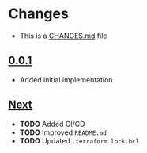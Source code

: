 # Changes
- This is a [CHANGES.md](https://go.s3d.club/changes/) file

## [0.0.1](https://go.s3d.club/terraform-aws-site/work/0.0.1)
- Added initial implementation

## [Next](https://go.s3d.club/terraform-aws-site/next)
- **TODO** Added CI/CD
- **TODO** Improved `README.md`
- **TODO** Updated `.terraform.lock.hcl`
